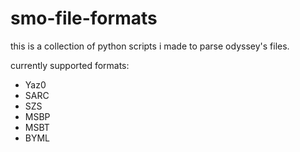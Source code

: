# smo-file-formats

this is a collection of python scripts i made to parse odyssey's files.

currently supported formats:
* Yaz0
* SARC
* SZS
* MSBP
* MSBT
* BYML
